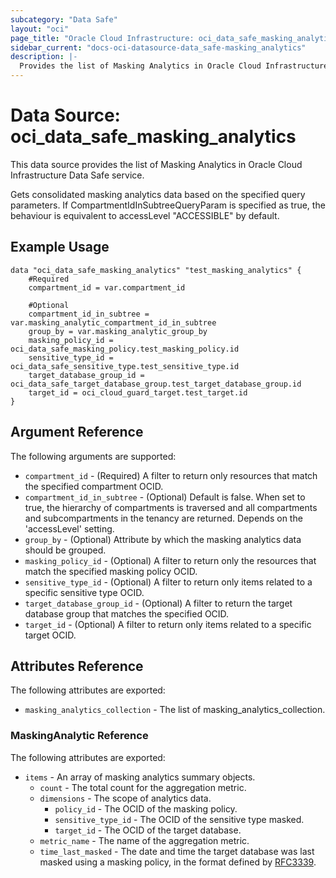 ```yaml
---
subcategory: "Data Safe"
layout: "oci"
page_title: "Oracle Cloud Infrastructure: oci_data_safe_masking_analytics"
sidebar_current: "docs-oci-datasource-data_safe-masking_analytics"
description: |-
  Provides the list of Masking Analytics in Oracle Cloud Infrastructure Data Safe service
---
```


# Data Source: oci_data_safe_masking_analytics
This data source provides the list of Masking Analytics in Oracle Cloud Infrastructure Data Safe service.

Gets consolidated masking analytics data based on the specified query parameters.
If CompartmentIdInSubtreeQueryParam is specified as true, the behaviour
is equivalent to accessLevel "ACCESSIBLE" by default.


## Example Usage

```hcl
data "oci_data_safe_masking_analytics" "test_masking_analytics" {
	#Required
	compartment_id = var.compartment_id

	#Optional
	compartment_id_in_subtree = var.masking_analytic_compartment_id_in_subtree
	group_by = var.masking_analytic_group_by
	masking_policy_id = oci_data_safe_masking_policy.test_masking_policy.id
	sensitive_type_id = oci_data_safe_sensitive_type.test_sensitive_type.id
	target_database_group_id = oci_data_safe_target_database_group.test_target_database_group.id
	target_id = oci_cloud_guard_target.test_target.id
}
```

## Argument Reference

The following arguments are supported:

* `compartment_id` - (Required) A filter to return only resources that match the specified compartment OCID.
* `compartment_id_in_subtree` - (Optional) Default is false. When set to true, the hierarchy of compartments is traversed and all compartments and subcompartments in the tenancy are returned. Depends on the 'accessLevel' setting. 
* `group_by` - (Optional) Attribute by which the masking analytics data should be grouped.
* `masking_policy_id` - (Optional) A filter to return only the resources that match the specified masking policy OCID.
* `sensitive_type_id` - (Optional) A filter to return only items related to a specific sensitive type OCID.
* `target_database_group_id` - (Optional) A filter to return the target database group that matches the specified OCID.
* `target_id` - (Optional) A filter to return only items related to a specific target OCID.


## Attributes Reference

The following attributes are exported:

* `masking_analytics_collection` - The list of masking_analytics_collection.

### MaskingAnalytic Reference

The following attributes are exported:

* `items` - An array of masking analytics summary objects.
	* `count` - The total count for the aggregation metric.
	* `dimensions` - The scope of analytics data.
		* `policy_id` - The OCID of the masking policy.
		* `sensitive_type_id` - The OCID of the sensitive type masked.
		* `target_id` - The OCID of the target database.
	* `metric_name` - The name of the aggregation metric.
	* `time_last_masked` - The date and time the target database was last masked using a masking policy, in the format defined by [RFC3339](https://tools.ietf.org/html/rfc3339).

